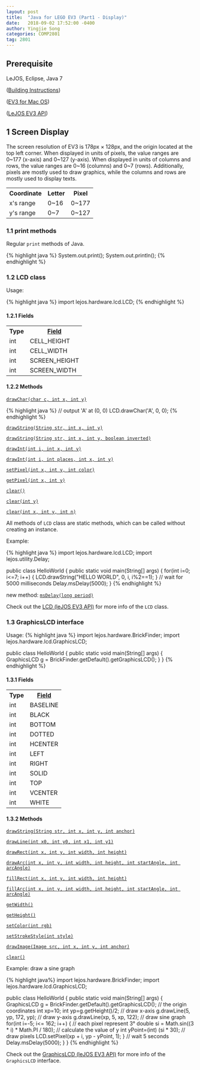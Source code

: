 ```yaml
---
layout: post
title:  "Java for LEGO EV3 (Part1 - Display)"
date:   2018-09-02 17:52:00 -0400
author: Yingjie Song
categories: COMP2801
tag: 2801
---
```

<h2>Prerequisite</h2>

LeJOS, Eclipse, Java 7

([Building Instructions][building-instructions])

([EV3 for Mac OS][ev3-mac-os])

([LeJOS EV3 API][lejos-api])

[ev3-mac-os]: http://www.bartneck.de/2017/06/04/tutorial-on-how-to-install-and-run-java-on-lego-mindstorms-ev3-using-eclipse-on-mac-os-x/

[building-instructions]: https://education.lego.com/en-us/support/mindstorms-ev3/building-instructions#robot

[lejos-api]: http://www.lejos.org/ev3/docs/index.html

<h2>1 Screen Display</h2>

The screen resolution of EV3 is 178px &times; 128px, and the origin located at the top left corner. When displayed in units of pixels, the value ranges are 0~177 (x-axis) and 0~127 (y-axis). When displayed in units of columns and rows, the value ranges are 0~16 (columns) and 0~7 (rows). Additionally, pixels are mostly used to draw graphics, while the columns and rows are mostly used to display texts.

<table>
	<tr>
		<th>Coordinate</th>
		<th>Letter</th>
		<th>Pixel</th>
	</tr>
	<tr>
		<td>x's range</td>
		<td>0~16</td>
		<td>0~177</td>
	</tr>
	<tr>
		<td>y's range</td>
		<td>0~7</td>
		<td>0~127</td>
	</tr>
</table>

<h3>1.1 print methods</h3>

Regular `print` methods of Java.

{% highlight java %}
System.out.print();
System.out.println();
{% endhighlight %}

<h3>1.2 LCD class</h3>

Usage:

{% highlight java %}
import lejos.hardware.lcd.LCD;
{% endhighlight %}

<h4>1.2.1 Fields</h4>

<table>
	<tr>
		<th>Type</th>
		<th><a href="http://www.lejos.org/ev3/docs/lejos/hardware/lcd/LCD.html#field.summary">Field</a></th>
	</tr>
	<tr>
		<td>int</td>
		<td>CELL_HEIGHT</td>
	</tr>
	<tr>
		<td>int</td>
		<td>CELL_WIDTH</td>
	</tr>
	<tr>
		<td>int</td>
		<td>SCREEN_HEIGHT</td>
	</tr>
	<tr>
		<td>int</td>
		<td>SCREEN_WIDTH</td>
	</tr>
</table>

<h4>1.2.2 Methods</h4>

[`drawChar(char c, int x, int y)`][lcd-drawChar-char-int-int-]

{% highlight java %}
// output 'A' at (0, 0)
LCD.drawChar('A', 0, 0);
{% endhighlight %}

[`drawString(String str, int x, int y)`][lcd-drawString-java.lang.String-int-int-]

[`drawString(String str, int x, int y, boolean inverted)`][lcd-drawString-java.lang.String-int-int-boolean-]

[`drawInt(int i, int x, int y)`][lcd-drawInt-int-int-int-]

[`drawInt(int i, int places, int x, int y)`][lcd-drawInt-int-int-int-int-]

[`setPixel(int x, int y, int color)`][lcd-setPixel-int-int-int-]

[`getPixel(int x, int y)`][lcd-getPixel-int-int-]

[`clear()`][lcd-clear--]

[`clear(int y)`][lcd-clear-int-]

[`clear(int x, int y, int n)`][lcd-clear-int-int-int-]

All methods of `LCD` class are static methods, which can be called without creating an instance.

Example: 

{% highlight java %}
import lejos.hardware.lcd.LCD;
import lejos.utility.Delay;

public class HelloWorld {
	public static void main(String[] args) {
		for(int i=0; i<=7; i++) {
			LCD.drawString("HELLO WORLD", 0, i, i%2==1);
		}
		// wait for 5000 milliseconds
		Delay.msDelay(5000);
}
{% endhighlight %}

new method: [`msDelay(long period)`][ms-delay]

Check out the [LCD (leJOS EV3 API)][lejos-api-lcd] for more info of the `LCD` class.

[lejos-api-lcd]: http://www.lejos.org/ev3/docs/index.html?lejos/hardware/lcd/LCD.html

[lcd-drawChar-char-int-int-]: http://www.lejos.org/ev3/docs/lejos/hardware/lcd/LCD.html#drawChar-char-int-int-

[lcd-drawString-java.lang.String-int-int-]: http://www.lejos.org/ev3/docs/lejos/hardware/lcd/LCD.html#drawString-java.lang.String-int-int-

[lcd-drawString-java.lang.String-int-int-boolean-]: http://www.lejos.org/ev3/docs/lejos/hardware/lcd/LCD.html#drawString-java.lang.String-int-int-boolean-

[lcd-drawInt-int-int-int-]: http://www.lejos.org/ev3/docs/lejos/hardware/lcd/LCD.html#drawInt-int-int-int-

[lcd-drawInt-int-int-int-int-]: http://www.lejos.org/ev3/docs/lejos/hardware/lcd/LCD.html#drawInt-int-int-int-int-

[lcd-setPixel-int-int-int-]: http://www.lejos.org/ev3/docs/lejos/hardware/lcd/LCD.html#setPixel-int-int-int-

[lcd-getPixel-int-int-]: http://www.lejos.org/ev3/docs/lejos/hardware/lcd/LCD.html#getPixel-int-int-

[lcd-clear--]: http://www.lejos.org/ev3/docs/lejos/hardware/lcd/LCD.html#clear--

[lcd-clear-int-]: http://www.lejos.org/ev3/docs/lejos/hardware/lcd/LCD.html#clear-int-

[lcd-clear-int-int-int-]: http://www.lejos.org/ev3/docs/lejos/hardware/lcd/LCD.html#clear-int-int-int-

[ms-delay]: http://www.lejos.org/ev3/docs/lejos/utility/Delay.html#msDelay-long-

<h3>1.3 GraphicsLCD interface</h3>

Usage:
{% highlight java %}
import lejos.hardware.BrickFinder;
import lejos.hardware.lcd.GraphicsLCD;

public class HelloWorld {
	public static void main(String[] args) {
		GraphicsLCD g = BrickFinder.getDefault().getGraphicsLCD();
	}
}
{% endhighlight %}

<h4>1.3.1 Fields</h4>

<table>
	<tr>
		<th>Type</th>
		<th><a href="http://www.lejos.org/ev3/docs/lejos/hardware/lcd/GraphicsLCD.html#field.summary">Field</a></th>
	</tr>
	<tr>
		<td>int</td>
		<td>BASELINE</td>
	</tr>
	<tr>
		<td>int</td>
		<td>BLACK</td>
	</tr>
	<tr>
		<td>int</td>
		<td>BOTTOM</td>
	</tr>
	<tr>
		<td>int</td>
		<td>DOTTED</td>
	</tr>
	<tr>
		<td>int</td>
		<td>HCENTER</td>
	</tr>
	<tr>
		<td>int</td>
		<td>LEFT</td>
	</tr>
	<tr>
		<td>int</td>
		<td>RIGHT</td>
	</tr>
	<tr>
		<td>int</td>
		<td>SOLID</td>
	</tr>
	<tr>
		<td>int</td>
		<td>TOP</td>
	</tr>
	<tr>
		<td>int</td>
		<td>VCENTER</td>
	</tr>
	<tr>
		<td>int</td>
		<td>WHITE</td>
	</tr>
</table>

<h4>1.3.2 Methods</h4>

[`drawString(String str, int x, int y, int anchor)`][graphicslcd-drawString-java.lang.String-int-int-int-]

[`drawLine(int x0, int y0, int x1, int y1)`][graphicslcd-drawLine-int-int-int-int-]

[`drawRect(int x, int y, int width, int height)`][graphicslcd-drawRect-int-int-int-int-]

[`drawArc(int x, int y, int width, int height, int startAngle, int arcAngle)`][graphicslcd-drawArc-int-int-int-int-int-int-]

[`fillRect(int x, int y, int width, int height)`][graphicslcd-fillRect-int-int-int-int-]

[`fillArc(int x, int y, int width, int height, int startAngle, int arcAngle)`][graphicslcd-fillArc-int-int-int-int-int-int-]

[`getWidth()`][graphicslcd-getWidth--]

[`getHeight()`][graphicslcd-getHeight--]

[`setColor(int rgb)`][graphicslcd-setColor-int-]

[`setStrokeStyle(int style)`][graphicslcd-setStrokeStyle-int-]

[`drawImage(Image src, int x, int y, int anchor)`][graphicslcd-drawImage-lejos.hardware.lcd.Image-int-int-int-]

[`clear()`][graphicslcd-clear--]

Example: draw a sine graph

{% highlight java%}
import lejos.hardware.BrickFinder;
import lejos.hardware.lcd.GraphicsLCD;

public class HelloWorld {
	public static void main(String[] args) {
		GraphicsLCD g = BrickFinder.getDefault().getGraphicsLCD();
		// the origin coordinates
		int xp=10;
		int yp=g.getHeight()/2;
		// draw x-axis
		g.drawLine(5, yp, 172, yp);
		// draw y-axis
		g.drawLine(xp, 5, xp, 122);
		// draw sine graph
		for(int i=-5; i<= 162; i++) {
			// each pixel represent 3°
			double si = Math.sin((3 * i) * Math.PI / 180);
			// calculate the value of y
			int yPoint=(int) (si * 30);
			// draw pixels
			LCD.setPixel(xp + i, yp - yPoint, 1);
		}
		// wait 5 seconds
		Delay.msDelay(5000);
	}
}
{% endhighlight %}

Check out the [GraphicsLCD (leJOS EV3 API)][lejos-api-graphicslcd] for more info of the `GraphicsLCD` interface.

[lejos-api-graphicslcd]: http://www.lejos.org/ev3/docs/lejos/hardware/lcd/GraphicsLCD.html

[graphicslcd-drawString-java.lang.String-int-int-int-]: http://www.lejos.org/ev3/docs/lejos/hardware/lcd/GraphicsLCD.html#drawString-java.lang.String-int-int-int-

[graphicslcd-drawLine-int-int-int-int-]: http://www.lejos.org/ev3/docs/lejos/hardware/lcd/GraphicsLCD.html#drawLine-int-int-int-int-

[graphicslcd-drawRect-int-int-int-int-]: http://www.lejos.org/ev3/docs/lejos/hardware/lcd/GraphicsLCD.html#drawRect-int-int-int-int-

[graphicslcd-drawArc-int-int-int-int-int-int-]: http://www.lejos.org/ev3/docs/lejos/hardware/lcd/GraphicsLCD.html#drawArc-int-int-int-int-int-int-

[graphicslcd-fillRect-int-int-int-int-]: http://www.lejos.org/ev3/docs/lejos/hardware/lcd/GraphicsLCD.html#fillRect-int-int-int-int-

[graphicslcd-fillArc-int-int-int-int-int-int-]: http://www.lejos.org/ev3/docs/lejos/hardware/lcd/GraphicsLCD.html#fillArc-int-int-int-int-int-int-

[graphicslcd-getWidth--]:http://www.lejos.org/ev3/docs/lejos/hardware/lcd/CommonLCD.html#getWidth--

[graphicslcd-getHeight--]:http://www.lejos.org/ev3/docs/lejos/hardware/lcd/CommonLCD.html#getHeight--

[graphicslcd-setColor-int-]:http://www.lejos.org/ev3/docs/lejos/hardware/lcd/GraphicsLCD.html#setColor-int-

[graphicslcd-setStrokeStyle-int-]:http://www.lejos.org/ev3/docs/lejos/hardware/lcd/GraphicsLCD.html#setStrokeStyle-int-

[graphicslcd-drawImage-lejos.hardware.lcd.Image-int-int-int-]:http://www.lejos.org/ev3/docs/lejos/hardware/lcd/GraphicsLCD.html#drawImage-lejos.hardware.lcd.Image-int-int-int-

[graphicslcd-clear--]:http://www.lejos.org/ev3/docs/lejos/hardware/lcd/CommonLCD.html#clear--